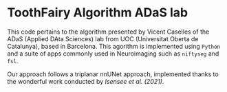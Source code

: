 # ToothFairy Algorithm ADaS lab
This code pertains to the algorithm presented by Vicent Caselles of the ADaS (Applied DAta Sciences) lab from UOC (Universitat Oberta de Catalunya), based in Barcelona. This agorithm is implemented using `Python` and a suite of apps commonly used in Neuroimaging such as `niftyseg` and `fsl`.

Our approach follows a triplanar nnUNet approach, implemented thanks to the wonderful work conducted by _Isensee et al. (2021)_.
